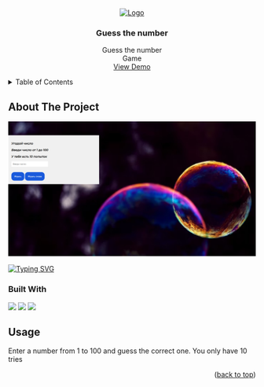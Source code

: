 <!-- Improved compatibility of back to top link: See: https://github.com/asya-aisa/game-number/pull/73 -->
<a name="readme-top"></a>
<!--
*** Thanks for checking out the Best-README-Template. If you have a suggestion
*** that would make this better, please fork the repo and create a pull request
*** or simply open an issue with the tag "enhancement".
*** Don't forget to give the project a star!
*** Thanks again! Now go create something AMAZING! :D
-->
<!-- PROJECT LOGO -->
<br />
<div align="center">
  <a href="https://github.com/asya-aisa/game-number.git">
    <img src="https://img.icons8.com/?size=512&id=S5o3O338Zu4z&format=png" alt="Logo" width="80" height="80">
  </a>

  <h3 align="center">Guess the number</h3>

  <p align="center">
    Guess the number
    <br />
    Game
    <br />
    <a href="https://caring-steady-tendency.glitch.me/">View Demo</a>
  </p>
</div>



<!-- TABLE OF CONTENTS -->
<details>
  <summary>Table of Contents</summary>
  <ol>
    <li>
      <a href="#about-the-project">About The Project</a>
      <ul>
        <li><a href="#built-with">Built With</a></li>
      </ul>
    </li>
    <li><a href="#usage">Usage</a></li>
  </ol>
</details>



<!-- ABOUT THE PROJECT -->
## About The Project

![Screen](https://github.com/asya-aisa/game-number/blob/main/photo_2023-08-02_23-07-26.jpg)

[![Typing SVG](https://readme-typing-svg.demolab.com?font=Fira+Code&pause=1000&color=000000&width=435&lines=Who+will+win+the+computer+or+you%3F)](https://git.io/typing-svg)


### Built With

<img src="https://img.shields.io/badge/javascript-black?style=for-the-badge&logo=javascript&logoColor=white"/>
<img src="https://img.shields.io/badge/html5-orange?style=for-the-badge&logo=html5&logoColor=white"/>
<img src="https://img.shields.io/badge/css3-black?style=for-the-badge&logo=css3&logoColor=white"/>

<!-- USAGE EXAMPLES -->
## Usage

Enter a number from 1 to 100 and guess the correct one.
You only have 10 tries

<p align="right">(<a href="#readme-top">back to top</a>)</p>
